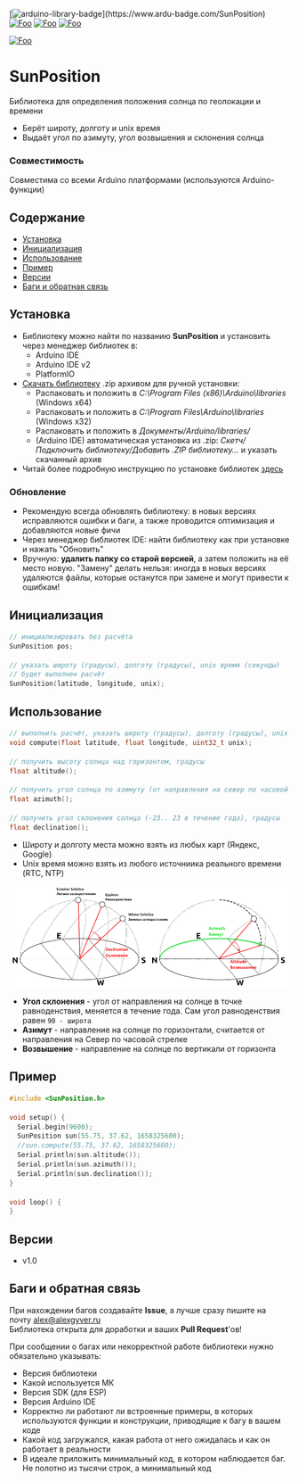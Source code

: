 [![arduino-library-badge](https://www.ardu-badge.com/badge/SunPosition.svg?)](https://www.ardu-badge.com/SunPosition)
[![Foo](https://img.shields.io/badge/Website-AlexGyver.ru-blue.svg?style=flat-square)](https://alexgyver.ru/)
[![Foo](https://img.shields.io/badge/%E2%82%BD$%E2%82%AC%20%D0%9D%D0%B0%20%D0%BF%D0%B8%D0%B2%D0%BE-%D1%81%20%D1%80%D1%8B%D0%B1%D0%BA%D0%BE%D0%B9-orange.svg?style=flat-square)](https://alexgyver.ru/support_alex/)
[![Foo](https://img.shields.io/badge/README-ENGLISH-blueviolet.svg?style=flat-square)](https://github-com.translate.goog/GyverLibs/SunPosition?_x_tr_sl=ru&_x_tr_tl=en)  

[![Foo](https://img.shields.io/badge/ПОДПИСАТЬСЯ-НА%20ОБНОВЛЕНИЯ-brightgreen.svg?style=social&logo=telegram&color=blue)](https://t.me/GyverLibs)

# SunPosition
Библиотека для определения положения солнца по геолокации и времени
- Берёт широту, долготу и unix время
- Выдаёт угол по азимуту, угол возвышения и склонения солнца

### Совместимость
Совместима со всеми Arduino платформами (используются Arduino-функции)

## Содержание
- [Установка](#install)
- [Инициализация](#init)
- [Использование](#usage)
- [Пример](#example)
- [Версии](#versions)
- [Баги и обратная связь](#feedback)

<a id="install"></a>
## Установка
- Библиотеку можно найти по названию **SunPosition** и установить через менеджер библиотек в:
    - Arduino IDE
    - Arduino IDE v2
    - PlatformIO
- [Скачать библиотеку](https://github.com/GyverLibs/SunPosition/archive/refs/heads/main.zip) .zip архивом для ручной установки:
    - Распаковать и положить в *C:\Program Files (x86)\Arduino\libraries* (Windows x64)
    - Распаковать и положить в *C:\Program Files\Arduino\libraries* (Windows x32)
    - Распаковать и положить в *Документы/Arduino/libraries/*
    - (Arduino IDE) автоматическая установка из .zip: *Скетч/Подключить библиотеку/Добавить .ZIP библиотеку…* и указать скачанный архив
- Читай более подробную инструкцию по установке библиотек [здесь](https://alexgyver.ru/arduino-first/#%D0%A3%D1%81%D1%82%D0%B0%D0%BD%D0%BE%D0%B2%D0%BA%D0%B0_%D0%B1%D0%B8%D0%B1%D0%BB%D0%B8%D0%BE%D1%82%D0%B5%D0%BA)
### Обновление
- Рекомендую всегда обновлять библиотеку: в новых версиях исправляются ошибки и баги, а также проводится оптимизация и добавляются новые фичи
- Через менеджер библиотек IDE: найти библиотеку как при установке и нажать "Обновить"
- Вручную: **удалить папку со старой версией**, а затем положить на её место новую. "Замену" делать нельзя: иногда в новых версиях удаляются файлы, которые останутся при замене и могут привести к ошибкам!


<a id="init"></a>
## Инициализация
```cpp
// инициализировать без расчёта
SunPosition pos;

// указать широту (градусы), долготу (градусы), unix время (секунды)
// будет выполнен расчёт
SunPosition(latitude, longitude, unix);
```

<a id="usage"></a>
## Использование
```cpp
// выполнить расчёт, указать широту (градусы), долготу (градусы), unix время (секунды)
void compute(float latitude, float longitude, uint32_t unix);
    
// получить высоту солнца над горизонтом, градусы
float altitude();

// получить угол солнца по азимуту (от направления на север по часовой стрелке), градусы
float azimuth();

// получить угол склонения солнца (-23.. 23 в течение года), градусы
float declination();
```

- Широту и долготу места можно взять из любых карт (Яндекс, Google)
- Unix время можно взять из любого источниика реального времени (RTC, NTP)

![diagram](/doc/angles.png)  
- **Угол склонения** - угол от направления на солнце в точке равноденствия, меняется в течение года. Сам угол равноденствия равен `90 - широта`
- **Азимут** - направление на солнце по горизонтали, считается от направления на Север по часовой стрелке
- **Возвышение** - направление на солнце по вертикали от горизонта

<a id="example"></a>
## Пример
```cpp
#include <SunPosition.h>

void setup() {
  Serial.begin(9600);
  SunPosition sun(55.75, 37.62, 1658325600);
  //sun.compute(55.75, 37.62, 1658325600);
  Serial.println(sun.altitude());
  Serial.println(sun.azimuth());
  Serial.println(sun.declination());
}

void loop() {
}
```

<a id="versions"></a>
## Версии
- v1.0

<a id="feedback"></a>
## Баги и обратная связь
При нахождении багов создавайте **Issue**, а лучше сразу пишите на почту [alex@alexgyver.ru](mailto:alex@alexgyver.ru)  
Библиотека открыта для доработки и ваших **Pull Request**'ов!

При сообщении о багах или некорректной работе библиотеки нужно обязательно указывать:
- Версия библиотеки
- Какой используется МК
- Версия SDK (для ESP)
- Версия Arduino IDE
- Корректно ли работают ли встроенные примеры, в которых используются функции и конструкции, приводящие к багу в вашем коде
- Какой код загружался, какая работа от него ожидалась и как он работает в реальности
- В идеале приложить минимальный код, в котором наблюдается баг. Не полотно из тысячи строк, а минимальный код